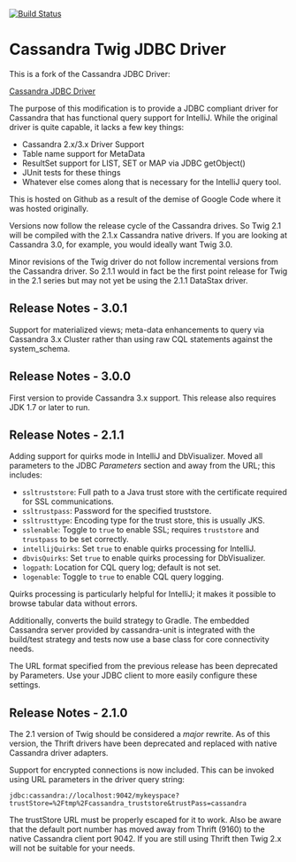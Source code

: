[![Build Status](https://travis-ci.org/esarjeant/twig.svg?branch=develop)](https://travis-ci.org/esarjeant/twig)
# Cassandra Twig JDBC Driver
This is a fork of the Cassandra JDBC Driver:

[Cassandra JDBC Driver](https://code.google.com/a/apache-extras.org/p/cassandra-jdbc)

The purpose of this modification is to provide a JDBC compliant driver for
Cassandra that has functional query support for IntelliJ. While the original driver
is quite capable, it lacks a few key things:

- Cassandra 2.x/3.x Driver Support
- Table name support for MetaData
- ResultSet support for LIST, SET or MAP via JDBC getObject()
- JUnit tests for these things
- Whatever else comes along that is necessary for the IntelliJ query tool.

This is hosted on Github as a result of the demise of Google Code where it was hosted originally.

Versions now follow the release cycle of the Cassandra drives. So Twig 2.1 will be 
compiled with the 2.1.x Cassandra native drivers. If you are looking at Cassandra 3.0, for example,
you would ideally want Twig 3.0. 

Minor revisions of the Twig driver do not follow incremental versions from the Cassandra driver.
So 2.1.1 would in fact be the first point release for Twig in the 2.1 series but may not yet be using
the 2.1.1 DataStax driver.

Release Notes - 3.0.1
---------------------
Support for materialized views; meta-data enhancements to query via Cassandra 3.x Cluster rather than using
raw CQL statements against the system_schema.

Release Notes - 3.0.0
---------------------
First version to provide Cassandra 3.x support. This release also requires JDK 1.7 or later to run.

Release Notes - 2.1.1
---------------------
Adding support for quirks mode in IntelliJ and DbVisualizer. Moved all parameters to the JDBC _Parameters_ section
and away from the URL; this includes:

* `ssltruststore`: Full path to a Java trust store with the certificate required for SSL communications.
* `ssltrustpass`: Password for the specified truststore.
* `ssltrusttype`: Encoding type for the trust store, this is usually JKS.
* `sslenable`: Toggle to `true` to enable SSL; requires `truststore` and `trustpass` to be set correctly.
* `intellijQuirks`: Set `true` to enable quirks processing for IntelliJ.
* `dbvisQuirks`: Set `true` to enable quirks processing for DbVisualizer.
* `logpath`: Location for CQL query log; default is not set.
* `logenable`: Toggle to `true` to enable CQL query logging.

Quirks processing is particularly helpful for IntelliJ; it makes it possible to browse tabular data without errors.

Additionally, converts the build strategy to Gradle. The embedded Cassandra server provided by cassandra-unit is 
integrated with the build/test strategy and tests now use a base class for core connectivity needs.

The URL format specified from the previous release has been deprecated by Parameters. Use your JDBC client to
more easily configure these settings.

Release Notes - 2.1.0
---------------------
The 2.1 version of Twig should be considered a _major_ rewrite. As of this version,
the Thrift drivers have been deprecated and replaced with native Cassandra
driver adapters.

Support for encrypted connections is now included. This can be invoked using URL parameters 
in the driver query string:

    jdbc:cassandra://localhost:9042/mykeyspace?trustStore=%2Ftmp%2Fcassandra_truststore&trustPass=cassandra
    
The trustStore URL must be properly escaped for it to work. Also be aware that the default 
port number has moved away from Thrift (9160) to the native Cassandra client port 9042. If
you are still using Thrift then Twig 2.x will not be suitable for your needs.